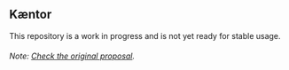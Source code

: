 ## Kæntor

This repository is a work in progress and is not yet ready for stable usage.

###### Note: [Check the original proposal](https://github.com/kaentor/LinkedList/pulls).
